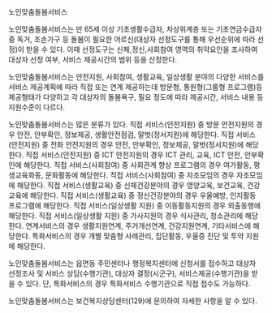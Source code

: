 노인맞춤돌봄서비스

노인맞춤돌봄서비스는 만 65세 이상 기초생활수급자, 차상위계층 또는 기초연금수급자 중 독거, 조손가구 등 돌봄이 필요한 어르신(대상자 선정도구를 통해 우선순위에 따라 선정)이 받을 수 있다. 이때 선정도구는 신체,정신,사회참여 영역의 취약요인을 조사하여 대상자 선정 여부, 서비스 제공시간의 범위 등을 산정한다.

노인맞춤돌봄서비스는 안전지원, 사회참여, 생활교육, 일상생활 분야의 다양한 서비스를 서비스 제공계획에 따라 직접 또는 연계 제공하는데 방문형, 통원형(그룹형 프로그램)등 제공형태가 다양하고 각 대상자의 돌봄욕구, 필요 정도에 따라 제공시간, 서비스 내용 등 지원수준이 다르다.

노인맞춤돌봄서비스는 많은 분류가 있다.
직접 서비스(안전지원) 중 방문 안전지원의 경우 안전, 안부확인, 정보제공, 생활안전점검, 말벗(정서지원)에 해당한다.
직접 서비스(안전지원) 중 전화 안전지원의 경우 안전, 안부확인, 정보제공, 말벗(정서지원)에 해당한다.
직접 서비스(안전지원) 중 ICT 안전지원의 경우 ICT 관리, 교육, ICT 안전, 안부확인에 해당한다.
직접 서비스(사회참여) 중 사회관계 향상 프로그램의 경우 여가활동, 평생교육화동, 문화활동에 해당한다.
직접 서비스(사회참여) 중 자조모임의 경우 자조모임에 해당한다.
직접 서비스(생활교육) 중 신체건강분야의 경우 영양교육, 보건교육, 건강교육에 해당한다.
직접 서비스(생활교육) 중 정신건강분야의 경우 우울예방, 인지활동 프로그램에 해당한다.
직접 서비스(일상생활 지원) 중 이동활동지원의 경우 외출동행에 해당한다.
직접 서비스(일상생활 지원) 중 가사지원의 경우 식사관리, 청소관리에 해당한다.
연계서비스의 경우 생활지원연계, 주거개선연계, 건강지원연계, 기타서비스에 해당한다.
특화서비스의 경우 개별 맞춤형 사례관리, 집단활동, 우울증 진단 및 투약 지원에 해당한다.

노인맞춤돌봄서비스는 읍면동 주민센터나 행정복지센터에 신청서를 접수하고 대상자 선정조사 및 서비스 상담(수행기관), 대상자 결정(시군구), 서비스제공(수행기관)을 받을 수 있다. 단, 특화서비스의 경우 특화서비스 수행기관으로 직접 접수도 가능하다.

노인맞춤돌봄서비스는 보건복지상담센터(129)에 문의하여 자세한 사항을 알 수 있다.